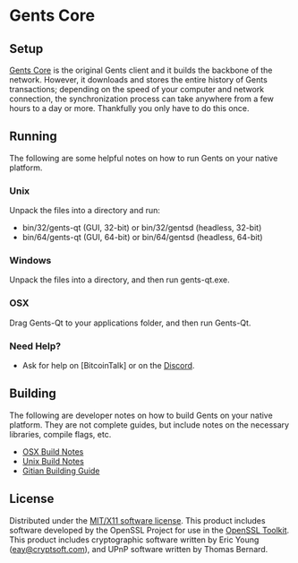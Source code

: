 Gents Core
=====================

Setup
---------------------
[Gents Core](http://gentlemencoin.com) is the original Gents client and it builds the backbone of the network. However, it downloads and stores the entire history of Gents transactions; depending on the speed of your computer and network connection, the synchronization process can take anywhere from a few hours to a day or more. Thankfully you only have to do this once.

Running
---------------------
The following are some helpful notes on how to run Gents on your native platform.

### Unix

Unpack the files into a directory and run:

- bin/32/gents-qt (GUI, 32-bit) or bin/32/gentsd (headless, 32-bit)
- bin/64/gents-qt (GUI, 64-bit) or bin/64/gentsd (headless, 64-bit)

### Windows

Unpack the files into a directory, and then run gents-qt.exe.

### OSX

Drag Gents-Qt to your applications folder, and then run Gents-Qt.

### Need Help?

* Ask for help on [BitcoinTalk] or on the [Discord](https://discord.gg/8xnKsYX).

Building
---------------------
The following are developer notes on how to build Gents on your native platform. They are not complete guides, but include notes on the necessary libraries, compile flags, etc.

- [OSX Build Notes](build-osx.md)
- [Unix Build Notes](build-unix.md)
- [Gitian Building Guide](gitian-building.md)

License
---------------------
Distributed under the [MIT/X11 software license](http://www.opensource.org/licenses/mit-license.php).
This product includes software developed by the OpenSSL Project for use in the [OpenSSL Toolkit](https://www.openssl.org/). This product includes
cryptographic software written by Eric Young ([eay@cryptsoft.com](mailto:eay@cryptsoft.com)), and UPnP software written by Thomas Bernard.
